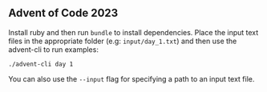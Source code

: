 ## Advent of Code 2023

Install ruby and then run `bundle` to install dependencies.
Place the input text files in the appropriate folder (e.g: `input/day_1.txt`) and then use the advent-cli to run examples:
```
./advent-cli day 1
```
You can also use the `--input` flag for specifying a path to an input text file.
